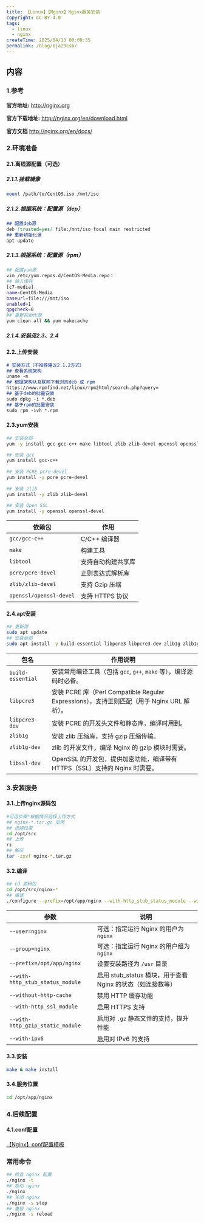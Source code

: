 ```yaml
---
title: 【Linux】【Nginx】Nginx服务安装
copyright: CC-BY-4.0
tags:
  - linux
  - nginx
createTime: 2025/04/13 00:09:35
permalink: /blog/bja29csb/
---
```


## 内容

### 1.参考

**官方地址:**
http://nginx.org

**官方下载地址:**
http://nginx.org/en/download.html

**官方文档**
http://nginx.org/en/docs/

### 2.环境准备

#### 2.1.离线源配置（可选）

##### 2.1.1.挂载镜像

```bash
mount /path/to/CentOS.iso /mnt/iso
```

##### 2.1.2.根据系统：配置源（dep）

```markdown
## 配置deb源
deb [trusted=yes] file:/mnt/iso focal main restricted
## 重新初始化源
apt update
```

##### 2.1.3.根据系统：配置源（rpm）

```bash
## 配置yum源
vim /etc/yum.repos.d/CentOS-Media.repo：
## 输入保存
[c7-media]
name=CentOS-Media
baseurl=file:///mnt/iso
enabled=1
gpgcheck=0
## 重新初始化源
yum clean all && yum makecache
```

##### 2.1.4.安装见2.3、2.4

#### 2.2.上传安装

```markdown
# 安装方式（不推荐建议2.1.2方式）
## 查看系统架构
uname -m
## 根据架构从互联网下载对应deb 或 rpm
https://www.rpmfind.net/linux/rpm2html/search.php?query=
## 基于deb的批量安装
sudo dpkg -i *.deb
## 基于rpm的批量安装
sudo rpm -ivh *.rpm
```

#### 2.3.yum安装

```bash
## 安装全部
yum -y install gcc gcc-c++ make libtool zlib zlib-devel openssl openssl-devel pcre pcre-devel
```

```bash
## 安装 gcc
yum install gcc-c++
 
## 安装 PCRE pcre-devel
yum install -y pcre pcre-devel
 
## 安装 zlib
yum install -y zlib zlib-devel
 
## 安装 Open SSL
yum install -y openssl openssl-devel
```

| 依赖包                  | 作用               |
| ----------------------- | ------------------ |
| `gcc/gcc-c++`           | C/C++ 编译器       |
| `make`                  | 构建工具           |
| `libtool`               | 支持自动构建共享库 |
| `pcre/pcre-devel`       | 正则表达式解析库   |
| `zlib/zlib-devel`       | 支持 Gzip 压缩     |
| `openssl/openssl-devel` | 支持 HTTPS 协议    |

#### 2.4.apt安装

```bash
## 更新源
sudo apt update
## 安装全部
sudo apt install -y build-essential libpcre3 libpcre3-dev zlib1g zlib1g-dev libssl-dev
```

| 包名              | 作用说明                                                     |
| ----------------- | ------------------------------------------------------------ |
| `build-essential` | 安装常用编译工具（包括 `gcc`, `g++`, `make` 等），编译源码时必备。 |
| `libpcre3`        | 安装 PCRE 库（Perl Compatible Regular Expressions），支持正则匹配（用于 Nginx URL 解析）。 |
| `libpcre3-dev`    | 安装 PCRE 的开发头文件和静态库，编译时用到。                 |
| `zlib1g`          | 安装 zlib 压缩库，支持 gzip 压缩传输。                       |
| `zlib1g-dev`      | zlib 的开发文件，编译 Nginx 的 gzip 模块时需要。             |
| `libssl-dev`      | OpenSSL 的开发包，提供加密功能，编译带有 HTTPS（SSL）支持的 Nginx 时需要。 |

### 3.安装服务

#### 3.1.上传nginx源码包

```bash
#可选步骤*根据情况选择上传方式
## nginx-*.tar.gz 举例
## 选择位置
cd /opt/src
## 上传
rz
## 解压
tar -zxvf nginx-*.tar.gz
```

#### 3.2.编译

```bash
## cd 源码包
cd /opt/src/nginx-*
## 编译
./configure --prefix=/opt/app/nginx --with-http_stub_status_module --without-http-cache --with-http_ssl_module --with-http_gzip_static_module --with-ipv6
```

| 参数                             | 说明                                                       |
| -------------------------------- | ---------------------------------------------------------- |
| `--user=nginx`                   | 可选：指定运行 Nginx 的用户为 `nginx`                      |
| `--group=nginx`                  | 可选：指定运行 Nginx 的用户组为 `nginx`                    |
| `--prefix=/opt/app/nginx`        | 设置安装路径为 `/usr` 目录                                 |
| `--with-http_stub_status_module` | 启用 stub_status 模块，用于查看 Nginx 的状态（如连接数等） |
| `--without-http-cache`           | 禁用 HTTP 缓存功能                                         |
| `--with-http_ssl_module`         | 启用 HTTPS 支持                                            |
| `--with-http_gzip_static_module` | 启用对 `.gz` 静态文件的支持，提升性能                      |
| `--with-ipv6`                    | 启用对 IPv6 的支持                                         |

#### 3.3.安装

```bash
make & make install
```

#### 3.4.服务位置

```bash
cd /opt/app/nginx
```

### 4.后续配置

#### 4.1.conf配置

[【Nginx】conf配置模板](../代码模板/【Nginx】conf配置模板.md)

### 常用命令

```bash
## 检查 nginx 配置
./nginx -t
## 启动 nginx
./nginx 
## 关闭 nginx
./nginx -s stop
## 重启 nginx
./nginx -s reload
```

